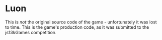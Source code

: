 # Luon

This is *not* the original source code of the game - unfortunately it was lost to time.
This is the game's production code, as it was submitted to the js13kGames competition.